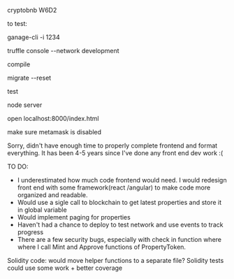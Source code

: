cryptobnb
W6D2

to test:

ganage-cli -i 1234

truffle console --network development

compile

migrate --reset

test

node server

open localhost:8000/index.html

make sure metamask is disabled

Sorry, didn't have enough time to properly complete frontend and format everything. It has been 4-5 years since I've done any front end dev work :(

TO DO:

- I underestimated how much code frontend would need. I would redesign front end with some framework(react /angular) to make code more organized and readable.
- Would use a sigle call to blockchain to get latest properties and store it in global variable
- Would implement paging for properties
- Haven't had a chance to deploy to test network and use events to track progress
- There are a few security bugs, especially with check in function where where I call Mint and Approve functions of PropertyToken. 

Solidity code: would move helper functions to a separate file?
Solidity tests could use some work + better coverage
